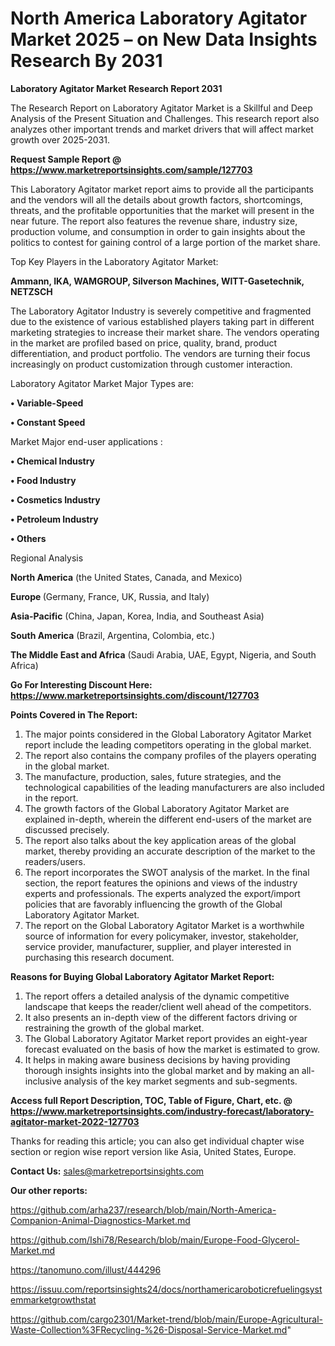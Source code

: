 # North America Laboratory Agitator Market 2025 – on New Data Insights Research By 2031

<strong>Laboratory Agitator Market Research Report 2031</strong>

The Research Report on Laboratory Agitator Market is a Skillful and Deep Analysis of the Present Situation and Challenges. This research report also analyzes other important trends and market drivers that will affect market growth over 2025-2031.

<strong>Request Sample Report @ <a href=https://www.marketreportsinsights.com/sample/127703>https://www.marketreportsinsights.com/sample/127703</a></strong>

This Laboratory Agitator market report aims to provide all the participants and the vendors will all the details about growth factors, shortcomings, threats, and the profitable opportunities that the market will present in the near future. The report also features the revenue share, industry size, production volume, and consumption in order to gain insights about the politics to contest for gaining control of a large portion of the market share.

Top Key Players in the Laboratory Agitator Market:

<strong>Ammann, IKA, WAMGROUP, Silverson Machines, WITT-Gasetechnik, NETZSCH</strong>

The Laboratory Agitator Industry is severely competitive and fragmented due to the existence of various established players taking part in different marketing strategies to increase their market share. The vendors operating in the market are profiled based on price, quality, brand, product differentiation, and product portfolio. The vendors are turning their focus increasingly on product customization through customer interaction.

Laboratory Agitator Market Major Types are:

<strong>• Variable-Speed

• Constant Speed</strong>

Market Major end-user applications :

<strong>• Chemical Industry

• Food Industry

• Cosmetics Industry

• Petroleum Industry

• Others</strong>

Regional Analysis

</u><strong><b>North America</b></strong> (the United States, Canada, and Mexico)

<strong><b>Europe </b></strong>(Germany, France, UK, Russia, and Italy)

<strong><b>Asia-Pacific</b></strong> (China, Japan, Korea, India, and Southeast Asia)

<strong><b>South America</b></strong> (Brazil, Argentina, Colombia, etc.)

<strong><b>The Middle East and Africa</b></strong> (Saudi Arabia, UAE, Egypt, Nigeria, and South Africa)

<strong>Go For Interesting Discount Here: <a href=https://www.marketreportsinsights.com/discount/127703>https://www.marketreportsinsights.com/discount/127703</a></strong>

<strong>Points Covered in The Report:</strong>
<ol>
  <li>The major points considered in the Global Laboratory Agitator Market report include the leading competitors operating in the global market.</li>
  <li>The report also contains the company profiles of the players operating in the global market.</li>
  <li>The manufacture, production, sales, future strategies, and the technological capabilities of the leading manufacturers are also included in the report.</li>
  <li>The growth factors of the Global Laboratory Agitator Market are explained in-depth, wherein the different end-users of the market are discussed precisely.</li>
  <li>The report also talks about the key application areas of the global market, thereby providing an accurate description of the market to the readers/users.</li>
  <li>The report incorporates the SWOT analysis of the market. In the final section, the report features the opinions and views of the industry experts and professionals. The experts analyzed the export/import policies that are favorably influencing the growth of the Global Laboratory Agitator Market.</li>
  <li>The report on the Global Laboratory Agitator Market is a worthwhile source of information for every policymaker, investor, stakeholder, service provider, manufacturer, supplier, and player interested in purchasing this research document.</li>
</ol>
<strong>Reasons for Buying Global Laboratory Agitator Market Report:</strong>

<ol>
  <li>The report offers a detailed analysis of the dynamic competitive landscape that keeps the reader/client well ahead of the competitors.</li>
  <li>It also presents an in-depth view of the different factors driving or restraining the growth of the global market.</li>
  <li>The Global Laboratory Agitator Market report provides an eight-year forecast evaluated on the basis of how the market is estimated to grow.</li>
  <li>It helps in making aware business decisions by having providing thorough insights insights into the global market and by making an all-inclusive analysis of the key market segments and sub-segments.</li>
</ol>
<strong>Access full Report Description, TOC, Table of Figure, Chart, etc. @ <a href=https://www.marketreportsinsights.com/industry-forecast/laboratory-agitator-market-2022-127703>https://www.marketreportsinsights.com/industry-forecast/laboratory-agitator-market-2022-127703</a></strong>


Thanks for reading this article; you can also get individual chapter wise section or region wise report version like Asia, United States, Europe.

<strong>Contact Us:</strong>
sales@marketreportsinsights.com

<strong>Our other reports:</strong>

<a href=https://github.com/arha237/research/blob/main/North-America-Companion-Animal-Diagnostics-Market.md>https://github.com/arha237/research/blob/main/North-America-Companion-Animal-Diagnostics-Market.md</a>

<a href=https://github.com/Ishi78/Research/blob/main/Europe-Food-Glycerol-Market.md>https://github.com/Ishi78/Research/blob/main/Europe-Food-Glycerol-Market.md</a>

<a href=https://tanomuno.com/illust/444296>https://tanomuno.com/illust/444296</a>

<a href=https://issuu.com/reportsinsights24/docs/northamericaroboticrefuelingsystemmarketgrowthstat>https://issuu.com/reportsinsights24/docs/northamericaroboticrefuelingsystemmarketgrowthstat</a>

<a href=https://github.com/cargo2301/Market-trend/blob/main/Europe-Agricultural-Waste-Collection%3FRecycling-%26-Disposal-Service-Market.md>https://github.com/cargo2301/Market-trend/blob/main/Europe-Agricultural-Waste-Collection%3FRecycling-%26-Disposal-Service-Market.md</a>"
